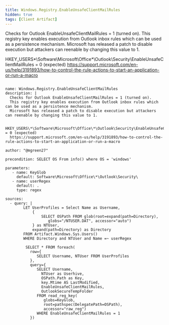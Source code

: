 ```yaml
---
title: Windows.Registry.EnableUnsafeClientMailRules
hidden: true
tags: [Client Artifact]
---
```


Checks for Outlook EnableUnsafeClientMailRules = 1 (turned on).
This registry key enables execution from Outlook inbox rules which can be used as a persistence mechanism.
Microsoft has released a patch to disable execution but attackers can reenable by changing this value to 1.

HKEY_USERS\*\Software\Microsoft\Office\*\Outlook\Security\EnableUnsafeClientMailRules = 0 (expected)
https://support.microsoft.com/en-us/help/3191893/how-to-control-the-rule-actions-to-start-an-application-or-run-a-macro


<pre><code class="language-yaml">
name: Windows.Registry.EnableUnsafeClientMailRules
description: |
  Checks for Outlook EnableUnsafeClientMailRules = 1 (turned on).
  This registry key enables execution from Outlook inbox rules which can be used as a persistence mechanism.
  Microsoft has released a patch to disable execution but attackers can reenable by changing this value to 1.

  HKEY_USERS\*\Software\Microsoft\Office\*\Outlook\Security\EnableUnsafeClientMailRules = 0 (expected)
  https://support.microsoft.com/en-us/help/3191893/how-to-control-the-rule-actions-to-start-an-application-or-run-a-macro

author: &quot;@mgreen27&quot;

precondition: SELECT OS From info() where OS = &#x27;windows&#x27;

parameters:
   - name: KeyGlob
     default: Software\Microsoft\Office\*\Outlook\Security\
   - name: userRegex
     default: .
     type: regex

sources:
  - query: |
        LET UserProfiles = Select Name as Username,
            {
                SELECT OSPath FROM glob(root=expand(path=Directory),
                   globs=&quot;/NTUSER.DAT&quot;, accessor=&quot;auto&quot;)
            } as NTUser,
            expand(path=Directory) as Directory
        FROM Artifact.Windows.Sys.Users()
        WHERE Directory and NTUser and Name =~ userRegex

         SELECT * FROM foreach(
           row={
              SELECT Username, NTUser FROM UserProfiles
           },
           query={
              SELECT Username,
                NTUser as Userhive,
                OSPath.Path as Key,
                key.Mtime AS LastModified,
                EnableUnsafeClientMailRules,
                OutlookSecureTempFolder
              FROM read_reg_key(
                 globs=KeyGlob,
                 root=pathspec(DelegatePath=OSPath),
                 accessor=&quot;raw_reg&quot;)
              WHERE EnableUnsafeClientMailRules = 1
           })

</code></pre>


